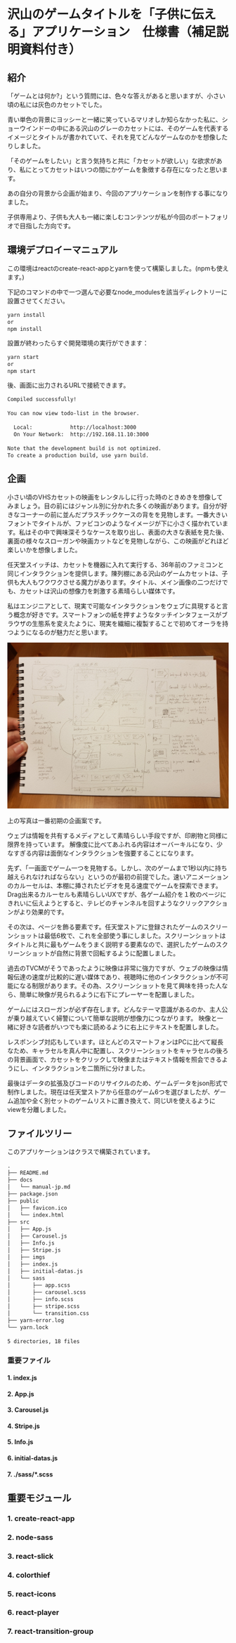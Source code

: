 # 沢山のゲームタイトルを「子供に伝える」アプリケーション　仕様書（補足説明資料付き）

## 紹介

「ゲームとは何か?」という質問には、色々な答えがあると思いますが、小さい頃の私には灰色のカセットでした。

青い単色の背景にヨッシーと一緒に笑っているマリオしか知らなかった私に、ショーウインドーの中にある沢山のグレーのカセットには、そのゲームを代表するイメージとタイトルが書かれていて、それを見てどんなゲームなのかを想像したりしました。

「そのゲームをしたい」と言う気持ちと共に「カセットが欲しい」な欲求があり、私にとってカセットはいつの間にかゲームを象徴する存在になったと思います。

あの自分の背景から企画が始まり、今回のアプリケーションを制作する事になりました。

子供専用より、子供も大人も一緒に楽しむコンテンツが私が今回のポートフォリオで目指した方向です。

## 環境デプロイーマニュアル

この環境はreactのcreate-react-appとyarnを使って構築しました。(npmも使えます。)

下記のコマンドの中で一つ選んで必要なnode_modulesを該当ディレクトリーに設置させてください。

```shell
yarn install
or
npm install
```

設置が終わったらすぐ開発環境の実行ができます：

```shell
yarn start
or
npm start
```

後、画面に出力されるURLで接続できます。

```shell
Compiled successfully!

You can now view todo-list in the browser.

  Local:            http://localhost:3000
  On Your Network:  http://192.168.11.10:3000

Note that the development build is not optimized.
To create a production build, use yarn build.
```

## 企画

小さい頃のVHSカセットの映画をレンタルしに行った時のときめきを想像してみましょう。目の前にはジャンル別に分かれた多くの映画があります。自分が好きなコーナーの前に並んだプラスチックケースの背をを見物します。一番大きいフォントでタイトルが、ファビコンのようなイメージが下に小さく描かれています。私はその中で興味深そうなケースを取り出し、表面の大きな表紙を見た後、裏面の様々なスローガンや映画カットなどを見物しながら、この映画がどれほど楽しいかを想像しました。

任天堂スイッチは、カセットを機器に入れて実行する、36年前のファミコンと同じインタラクションを提供します。陳列棚にある沢山のゲームカセットは、子供も大人もワクワクさせる魔力があります。タイトル、メイン画像の二つだけでも、カセットは沢山の想像力を刺激する素晴らしい媒体です。

私はエンジニアとして、現実で可能なインタラクションをウェブに具現すると言う概念が好きです。スマートフォンの紙を押すようなタッチインタフェースがブラウザの生態系を変えたように、現実を繊細に複製することで初めてオーラを持つようになるのが魅力だと思います。

![初期企画](https://github.com/bkko79/bkko-portfolio-game/blob/master/docs/20200319_152721.jpg "初期企画の写真")

上の写真は一番初期の企画案です。

ウェブは情報を共有するメディアとして素晴らしい手段ですが、印刷物と同様に限界を持っています。 解像度に比べてあふれる内容はオーバーキルになり、少なすぎる内容は面倒なインタラクションを強要することになります。

先ず、「一画面でゲーム一つを見物する。しかし、次のゲームまで1秒以内に持ち越えられなければならない」というのが最初の前提でした。速いアニメーションのカルーセルは、本棚に挿されたビデオを見る速度でゲームを探索できます。Drag出来るカルーセルも素晴らしいUXですが、各ゲーム紹介を１枚のページにきれいに伝えようとすると、テレビのチャンネルを回すようなクリックアクションがより効果的です。

その次は、ページを飾る要素です。任天堂ストアに登録されたゲームのスクリーンショットは最低6枚で、これを全部使う事にしました。スクリーンショットはタイトルと共に最もゲームをうまく説明する要素なので、選択したゲームのスクリーンショットが自然に背景で回転するように配置しました。

過去のTVCMがそうであったように映像は非常に強力ですが、ウェブの映像は情報伝達の速度が比較的に遅い媒体であり、視聴時に他のインタラクションが不可能になる制限があります。その為、スクリーンショットを見て興味を持った人なら、簡単に映像が見られるように右下にプレーヤーを配置しました。

ゲームにはスローガンが必ず存在します。どんなテーマ意識があるのか、主人公が乗り越えていく婦警について簡単な説明が想像力につながります。 映像と一緒に好きな読者がいつでも楽に読めるように右上にテキストを配置しました。

レスポンシブ対応もしています。ほとんどのスマートフォンはPCに比べて縦長なため、キャラセルを真ん中に配置し、スクリーンショットをキャラセルの後ろの背景画面で、カセットをクリックして映像またはテキスト情報を照会できるようにし、インタラクションを二箇所に分けました。

最後はデータの拡張及びコードのリサイクルのため、ゲームデータをjson形式で制作しました。現在は任天堂ストアから任意のゲーム6つを選びましたが、ゲーム追加や全く別セットのゲームリストに置き換えて、同じUIを使えるようにviewを分離しました。

## ファイルツリー

このアプリケーションはクラスで構築されています。

```shell
.
├── README.md
├── docs
│   └── manual-jp.md
├── package.json
├── public
│   ├── favicon.ico
│   └── index.html
├── src
│   ├── App.js
│   ├── Carousel.js
│   ├── Info.js
│   ├── Stripe.js
│   ├── imgs
│   ├── index.js
│   ├── initial-datas.js
│   └── sass
│       ├── app.scss
│       ├── carousel.scss
│       ├── info.scss
│       ├── stripe.scss
│       └── transition.css
├── yarn-error.log
└── yarn.lock

5 directories, 18 files
```

### 重要ファイル

#### 1. index.js

#### 2. App.js

#### 3. Carousel.js

#### 4. Stripe.js

#### 5. Info.js

#### 6. initial-datas.js

#### 7. ./sass/*.scss

## 重要モジュール

### 1. create-react-app

### 2. node-sass

### 3. react-slick

### 4. colorthief

### 5. react-icons

### 6. react-player

### 7. react-transition-group
